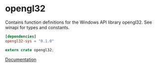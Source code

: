 # opengl32 #
Contains function definitions for the Windows API library opengl32. See winapi for types and constants.

```toml
[dependencies]
opengl32-sys = "0.1.0"
```

```rust
extern crate opengl32;
```

[Documentation](https://retep998.github.io/doc/winapi/opengl32/)

